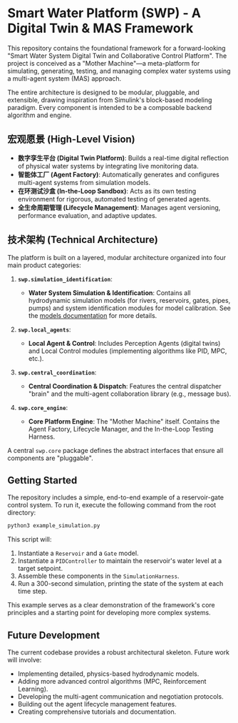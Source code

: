 # Smart Water Platform (SWP) - A Digital Twin & MAS Framework

This repository contains the foundational framework for a forward-looking "Smart Water System Digital Twin and Collaborative Control Platform". The project is conceived as a "Mother Machine"—a meta-platform for simulating, generating, testing, and managing complex water systems using a multi-agent system (MAS) approach.

The entire architecture is designed to be modular, pluggable, and extensible, drawing inspiration from Simulink's block-based modeling paradigm. Every component is intended to be a composable backend algorithm and engine.

## 宏观愿景 (High-Level Vision)

- **数字孪生平台 (Digital Twin Platform)**: Builds a real-time digital reflection of physical water systems by integrating live monitoring data.
- **智能体工厂 (Agent Factory)**: Automatically generates and configures multi-agent systems from simulation models.
- **在环测试沙盒 (In-the-Loop Sandbox)**: Acts as its own testing environment for rigorous, automated testing of generated agents.
- **全生命周期管理 (Lifecycle Management)**: Manages agent versioning, performance evaluation, and adaptive updates.

## 技术架构 (Technical Architecture)

The platform is built on a layered, modular architecture organized into four main product categories:

1.  **`swp.simulation_identification`**:
    - **Water System Simulation & Identification**: Contains all hydrodynamic simulation models (for rivers, reservoirs, gates, pipes, pumps) and system identification modules for model calibration. See the [models documentation](./docs/models) for more details.

2.  **`swp.local_agents`**:
    - **Local Agent & Control**: Includes Perception Agents (digital twins) and Local Control modules (implementing algorithms like PID, MPC, etc.).

3.  **`swp.central_coordination`**:
    - **Central Coordination & Dispatch**: Features the central dispatcher "brain" and the multi-agent collaboration library (e.g., message bus).

4.  **`swp.core_engine`**:
    - **Core Platform Engine**: The "Mother Machine" itself. Contains the Agent Factory, Lifecycle Manager, and the In-the-Loop Testing Harness.

A central `swp.core` package defines the abstract interfaces that ensure all components are "pluggable".

## Getting Started

The repository includes a simple, end-to-end example of a reservoir-gate control system. To run it, execute the following command from the root directory:

```bash
python3 example_simulation.py
```

This script will:
1.  Instantiate a `Reservoir` and a `Gate` model.
2.  Instantiate a `PIDController` to maintain the reservoir's water level at a target setpoint.
3.  Assemble these components in the `SimulationHarness`.
4.  Run a 300-second simulation, printing the state of the system at each time step.

This example serves as a clear demonstration of the framework's core principles and a starting point for developing more complex systems.

## Future Development

The current codebase provides a robust architectural skeleton. Future work will involve:
- Implementing detailed, physics-based hydrodynamic models.
- Adding more advanced control algorithms (MPC, Reinforcement Learning).
- Developing the multi-agent communication and negotiation protocols.
- Building out the agent lifecycle management features.
- Creating comprehensive tutorials and documentation.
